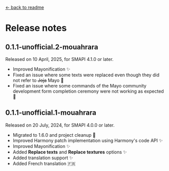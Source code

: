 ﻿[← back to readme](../README.md)

# Release notes

## 0.1.1-unofficial.2-mouahrara
Released on 10 April, 2025, for SMAPI 4.1.0 or later.
* Improved Mayonification ✨
* Fixed an issue where some texts were replaced even though they did not refer to ~~Joja~~ Mayo 🔧
* Fixed an issue where some commands of the Mayo community development form completion ceremony were not working as expected 🔧

## 0.1.1-unofficial.1-mouahrara
Released on 20 July, 2024, for SMAPI 4.0.0 or later.
* Migrated to 1.6.0 and project cleanup 🚀
* Improved Harmony patch implementation using Harmony's code API ✨
* Improved Mayonification ✨
* Added **Replace texts** and **Replace textures** options ✨
* Added translation support ✨
* Added French translation 🇫🇷
